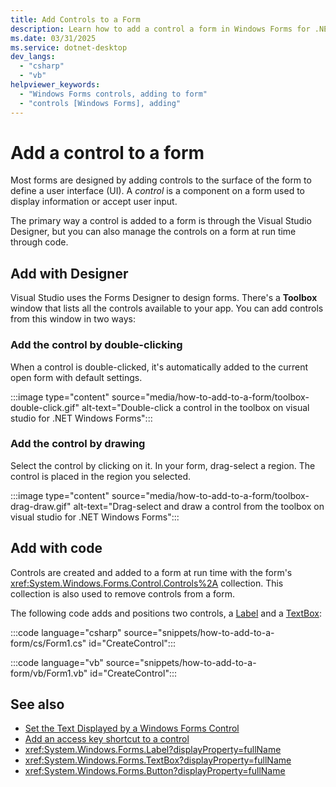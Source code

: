 ```yaml
---
title: Add Controls to a Form
description: Learn how to add a control a form in Windows Forms for .NET
ms.date: 03/31/2025
ms.service: dotnet-desktop
dev_langs:
  - "csharp"
  - "vb"
helpviewer_keywords:
  - "Windows Forms controls, adding to form"
  - "controls [Windows Forms], adding"
---
```


# Add a control to a form

Most forms are designed by adding controls to the surface of the form to define a user interface (UI). A *control* is a component on a form used to display information or accept user input.<!-- TODO For more information about controls, see [Forms overview](..\forms\overview.md). -->

The primary way a control is added to a form is through the Visual Studio Designer, but you can also manage the controls on a form at run time through code.

## Add with Designer

Visual Studio uses the Forms Designer to design forms. There's a **Toolbox** window that lists all the controls available to your app. You can add controls from this window in two ways:

### Add the control by double-clicking

When a control is double-clicked, it's automatically added to the current open form with default settings.

:::image type="content" source="media/how-to-add-to-a-form/toolbox-double-click.gif" alt-text="Double-click a control in the toolbox on visual studio for .NET Windows Forms":::

### Add the control by drawing

Select the control by clicking on it. In your form, drag-select a region. The control is placed in the region you selected.

:::image type="content" source="media/how-to-add-to-a-form/toolbox-drag-draw.gif" alt-text="Drag-select and draw a control from the toolbox on visual studio for .NET Windows Forms":::

## Add with code

Controls are created and added to a form at run time with the form's <xref:System.Windows.Forms.Control.Controls%2A> collection. This collection is also used to remove controls from a form.

The following code adds and positions two controls, a [Label](xref:System.Windows.Forms.Label) and a [TextBox](xref:System.Windows.Forms.TextBox):

:::code language="csharp" source="snippets/how-to-add-to-a-form/cs/Form1.cs" id="CreateControl":::

:::code language="vb" source="snippets/how-to-add-to-a-form/vb/Form1.vb" id="CreateControl":::

## See also

- [Set the Text Displayed by a Windows Forms Control](how-to-set-the-display-text.md)
- [Add an access key shortcut to a control](how-to-create-access-keys.md)
- <xref:System.Windows.Forms.Label?displayProperty=fullName>
- <xref:System.Windows.Forms.TextBox?displayProperty=fullName>
- <xref:System.Windows.Forms.Button?displayProperty=fullName>
